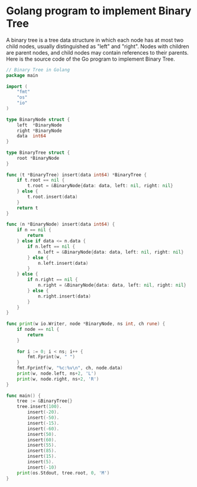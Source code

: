# Golang program to implement Binary Tree
A binary tree is a tree data structure in which each node has at most two child nodes, usually distinguished as "left" and "right". Nodes with children are parent nodes, and child nodes may contain references to their parents. Here is the source code of the Go program to implement Binary Tree.

``` go
// Binary Tree in Golang
package main
  
import (
    "fmt"
    "os"
    "io"
)
  
type BinaryNode struct {
    left  *BinaryNode
    right *BinaryNode
    data  int64
}
  
type BinaryTree struct {
    root *BinaryNode
}
  
func (t *BinaryTree) insert(data int64) *BinaryTree {
    if t.root == nil {
        t.root = &BinaryNode{data: data, left: nil, right: nil}
    } else {
        t.root.insert(data)
    }
    return t
}
  
func (n *BinaryNode) insert(data int64) {
    if n == nil {
        return
    } else if data <= n.data {
        if n.left == nil {
            n.left = &BinaryNode{data: data, left: nil, right: nil}
        } else {
            n.left.insert(data)
        }
    } else {
        if n.right == nil {
            n.right = &BinaryNode{data: data, left: nil, right: nil}
        } else {
            n.right.insert(data)
        }
    }   
}
  
func print(w io.Writer, node *BinaryNode, ns int, ch rune) {
    if node == nil {
        return
    }
  
    for i := 0; i < ns; i++ {
        fmt.Fprint(w, " ")
    }
    fmt.Fprintf(w, "%c:%v\n", ch, node.data)
    print(w, node.left, ns+2, 'L')
    print(w, node.right, ns+2, 'R')
}
  
func main() {
    tree := &BinaryTree{}
    tree.insert(100).
        insert(-20).
        insert(-50).
        insert(-15).
        insert(-60).
        insert(50).
        insert(60).
        insert(55).
        insert(85).
        insert(15).
        insert(5).
        insert(-10)
    print(os.Stdout, tree.root, 0, 'M')
}
```